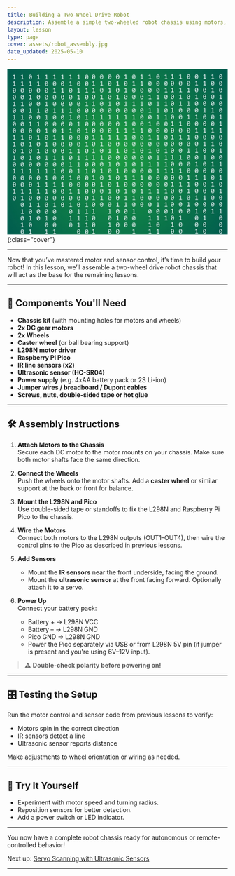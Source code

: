 ```yaml
---
title: Building a Two-Wheel Drive Robot
description: Assemble a simple two-wheeled robot chassis using motors, sensors, and the Raspberry Pi Pico.
layout: lesson
type: page
cover: assets/robot_assembly.jpg
date_updated: 2025-05-10
---
```


![Cover](assets/04.jpg){:class="cover"}

---

Now that you’ve mastered motor and sensor control, it’s time to build your robot! In this lesson, we’ll assemble a two-wheel drive robot chassis that will act as the base for the remaining lessons.

---

## 🧱 Components You'll Need

- **Chassis kit** (with mounting holes for motors and wheels)
- **2x DC gear motors**
- **2x Wheels**
- **Caster wheel** (or ball bearing support)
- **L298N motor driver**
- **Raspberry Pi Pico**
- **IR line sensors (x2)**
- **Ultrasonic sensor (HC-SR04)**
- **Power supply** (e.g. 4xAA battery pack or 2S Li-ion)
- **Jumper wires / breadboard / Dupont cables**
- **Screws, nuts, double-sided tape or hot glue**

---

## 🛠️ Assembly Instructions

1. **Attach Motors to the Chassis**  
   Secure each DC motor to the motor mounts on your chassis. Make sure both motor shafts face the same direction.

2. **Connect the Wheels**  
   Push the wheels onto the motor shafts. Add a **caster wheel** or similar support at the back or front for balance.

3. **Mount the L298N and Pico**  
   Use double-sided tape or standoffs to fix the L298N and Raspberry Pi Pico to the chassis.

4. **Wire the Motors**  
   Connect both motors to the L298N outputs (OUT1–OUT4), then wire the control pins to the Pico as described in previous lessons.

5. **Add Sensors**  
   - Mount the **IR sensors** near the front underside, facing the ground.
   - Mount the **ultrasonic sensor** at the front facing forward. Optionally attach it to a servo.

6. **Power Up**  
   Connect your battery pack:
   - Battery + → L298N VCC  
   - Battery – → L298N GND  
   - Pico GND → L298N GND  
   - Power the Pico separately via USB or from L298N 5V pin (if jumper is present and you're using 6V–12V input).

> ⚠️ **Double-check polarity before powering on!**

---

## 🎛️ Testing the Setup

Run the motor control and sensor code from previous lessons to verify:

- Motors spin in the correct direction
- IR sensors detect a line
- Ultrasonic sensor reports distance

Make adjustments to wheel orientation or wiring as needed.

---

## 🧩 Try It Yourself

- Experiment with motor speed and turning radius.
- Reposition sensors for better detection.
- Add a power switch or LED indicator.

---

You now have a complete robot chassis ready for autonomous or remote-controlled behavior!

Next up: [Servo Scanning with Ultrasonic Sensors](07_servo_scanning)

---
